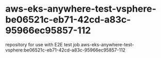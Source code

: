 # aws-eks-anywhere-test-vsphere-be06521c-eb71-42cd-a83c-95966ec95857-112
repository for use with E2E test job aws-eks-anywhere-test-vsphere:be06521c-eb71-42cd-a83c-95966ec95857-112
